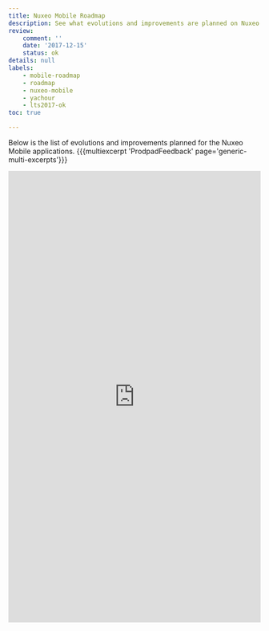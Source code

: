 ```yaml
---
title: Nuxeo Mobile Roadmap
description: See what evolutions and improvements are planned on Nuxeo Mobile
review:
    comment: ''
    date: '2017-12-15'
    status: ok
details: null
labels:
    - mobile-roadmap
    - roadmap
    - nuxeo-mobile
    - yachour
    - lts2017-ok
toc: true

---
```


Below is the list of evolutions and improvements planned for the Nuxeo Mobile applications.
{{{multiexcerpt 'ProdpadFeedback' page='generic-multi-excerpts'}}}

<iframe src="https://portal.prodpad.com/eecfd20c-c892-11e7-8ae7-0288f735e5b9" height="900" width="100%" frameborder="0"></iframe>
